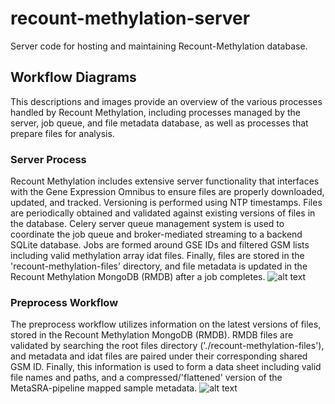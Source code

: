 # recount-methylation-server
Server code for hosting and maintaining Recount-Methylation database.

## Workflow Diagrams
This descriptions and images provide an overview of the various processes handled by Recount Methylation, including processes managed by the server, job queue, and file metadata database, as well as processes that prepare files for analysis.

### Server Process
Recount Methylation includes extensive server functionality that interfaces with the Gene Expression Omnibus to ensure files are properly downloaded, updated, and tracked. Versioning is performed using NTP timestamps. Files are periodically obtained and validated against existing versions of files in the database. Celery server queue management system is used to coordinate the job queue and broker-mediated streaming to a backend SQLite database. Jobs are formed around GSE IDs and filtered GSM lists including valid methylation array idat files. Finally, files are stored in the 'recount-methylation-files' directory, and file metadata is updated in the Recount Methylation MongoDB (RMDB) after a job completes.
![alt text](https://github.com/metamaden/recount-methylation-server/blob/master/server_workflow.tiff "Recount Methylation Server Process")

### Preprocess Workflow
The preprocess workflow utilizes information on the latest versions of files, stored in the Recount Methylation MongoDB (RMDB). RMDB files are validated by searching the root files directory ('./recount-methylation-files'), and metadata and idat files are paired under their corresponding shared GSM ID. Finally, this information is used to form a data sheet including valid file names and paths, and a compressed/'flattened' version of the MetaSRA-pipeline mapped sample metadata. 
![alt text](https://github.com/metamaden/recount-methylation-server/blob/master/preprocess_workflow.tiff "Recount Methylation Server Process")
